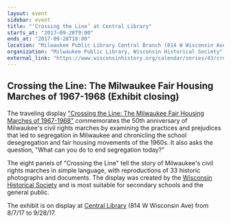 ```yaml
---
layout: event
sidebar: event
title: "’Crossing the Line’ at Central Library"
starts_at: "2017–09-28T9:00"
ends_at: "2017-09-28T18:00"
location: "Milwaukee Public Library Central Branch (814 W Wisconsin Ave)"
organization: "Milwaukee Public Library, Wisconsin Historical Society"
external_link: "https://www.wisconsinhistory.org/calendar/series/43/crossing-the-line"
---
```


## Crossing the Line: The Milwaukee Fair Housing Marches of 1967-1968 (Exhibit closing) 

The traveling display ["Crossing the Line: The Milwaukee Fair Housing Marches of 1967-1968"](https://www.wisconsinhistory.org/calendar/series/43/crossing-the-line) commemorates the 50th anniversary of Milwaukee's civil rights marches by examining the practices and prejudices that led to segregation in Milwaukee and chronicling the school desegregation and fair housing movements of the 1960s. It also asks the question, "What can you do to end segregation today?"
 
The eight panels of "Crossing the Line" tell the story of Milwaukee's civil rights marches in simple language, with reproductions of 33 historic photographs and documents. The display was created by the [Wisconsin Historical Society](https://www.wisconsinhistory.org) and is most suitable for secondary schools and the general public.
 
The exhibit is on display at [Central Library](http://www.mpl.org/hours_locations/central.php) (814 W Wisconsin Ave) from 8/7/17 to 9/28/17.
